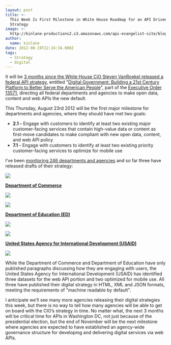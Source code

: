 ```yaml
---
layout: post
title: >-
  This Week Is First Milestone in White House Roadmap for an API Driven Digital
  Strategy
image: >-
  http://kinlane-productions2.s3.amazonaws.com/api-evangelist-site/blog/US_white_house_logo.png
author:
  name: kinlane
date: 2012-08-19T22:24:34.000Z
tags:
  - Strategy
  - Digital
---
```

It will be [3 months since the White House CiO Steven VanRoekel released a federal API strategy](http://apievangelist.com/2012/06/01/barak-obama-directs-all-federal-agencies-to-have-an-api/ "3 months since the White House CiO Steven VanRoekel released a federal API strategy"), entitled "[Digital Government: Building a 21st Century Platform to Better Serve the American People](http://www.whitehouse.gov/sites/default/files/omb/egov/digital-government/digital-government-strategy.pdf)", part of the [Executive Order 13571](http://www.gpo.gov/fdsys/pkg/FR-2011-05-02/pdf/2011-10732.pdf), directing all federal departments and agencies to make open data, content and web APIs the new default.

This Thursday, August 23rd 2012 will be the first major milestone for departments and agencies, where they should have met two goals:

*   **2.1 -** Engage with customers to identify at least two existing major customer-facing services that contain high-value data or content as first-move candidates to make compliant with new open data, content, and web API policy
*   **7.1 -** Engage with customers to identify at least two existing priority customer-facing services to optimize for mobile use

I’ve been [monitoring 246 departments and agencies](/federal_government.php "monitoring 246 departments and agencies") and so far three have released drafts of their strategy:

[![](http://kinlane-productions2.s3.amazonaws.com/digital-strategy/logos/commerce.png)](http://www.commerce.gov/)

**[Department of Commerce](http://www.commerce.gov/)**

[![](http://kinlane-productions2.s3.amazonaws.com/icon-set/green-check-150.jpg)](/federal_government_digital_strategy.php?a=commerce&TB_iframe=true&height=500&width=700)

[![](http://kinlane-productions2.s3.amazonaws.com/digital-strategy/logos/ed.png)](http://www.ed.gov/)

**[Department of Education (ED)](http://www.ed.gov/)**

[![](http://kinlane-productions2.s3.amazonaws.com/icon-set/green-check-150.jpg)](/federal_government_digital_strategy.php?a=ed&TB_iframe=true&height=500&width=700)

[![](http://kinlane-productions2.s3.amazonaws.com/digital-strategy/logos/usaid.png)](http://www.usaid.gov/)

**[United States Agency for International Development (USAID)](http://www.usaid.gov/)**

[![](http://kinlane-productions2.s3.amazonaws.com/icon-set/green-check-150.jpg)](/federal_government_digital_strategy.php?a=usaid&TB_iframe=true&height=500&width=700)

While the Department of Commerce and Department of Education have only published paragraphs discussing how they are engaging with users, the United States Agency for International Development (USAID) has identified three datasets for the web API portion and two optimized for mobile use. All three have published their digital strategy in HTML, XML and JSON formats, meeting the requirements of "machine readable by default".

I anticipate we’ll see many more agencies releasing their digital strategies this week, but there is no way to tell how many agencies will be able to get on board with the CIO’s strategy in time. No matter what, the next 3 months will be critical time for APIs in Washington DC, not just because of the presidential election, but the end of November will be the next milestone where agencies are expected to have established an agency-wide governance structure for developing and delivering digital services via web APIs.
